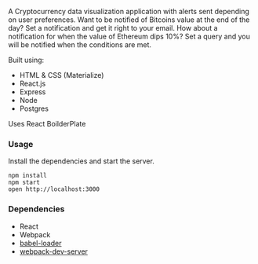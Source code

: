 A Cryptocurrency data visualization application with alerts sent depending on user preferences. Want to be notified of Bitcoins value at the end of the day? Set a notification and get it right to your email. How about a notification for when the value of Ethereum dips 10%? Set a query and you will be notified when the conditions are met. 

Built using: 
- HTML & CSS (Materialize)
- React.js
- Express
- Node
- Postgres


Uses React BoilderPlate

### Usage

Install the dependencies and start the server.

```
npm install
npm start
open http://localhost:3000
```

### Dependencies

* React
* Webpack
* [babel-loader](https://github.com/babel/babel-loader)
* [webpack-dev-server](https://github.com/webpack/webpack-dev-server)
